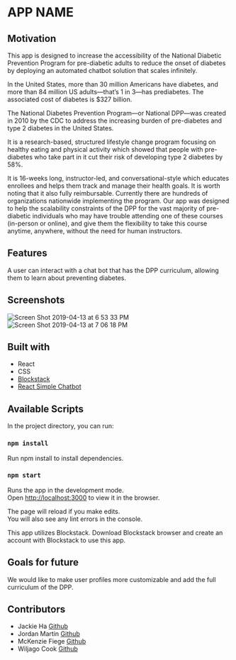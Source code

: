 # APP NAME

## Motivation
This app is designed to increase the accessibility of the National Diabetic Prevention Program for pre-diabetic adults to reduce the onset of diabetes by deploying an automated chatbot solution that scales infinitely.

In the United States, more than 30 million Americans have diabetes, and more than 84 million US adults—that’s 1 in 3—has prediabetes. The associated cost of diabetes is $327 billion. 

The National Diabetes Prevention Program—or National DPP—was created in 2010 by the CDC to address the increasing burden of pre-diabetes and type 2 diabetes in the United States.

It is a research-based, structured lifestyle change program focusing on healthy eating and physical activity which showed that people with pre-diabetes who take part in it cut their risk of developing type 2 diabetes by 58%.

It is 16-weeks long, instructor-led, and conversational-style which educates enrollees and helps them track and manage their health goals. It is worth noting that it also fully reimbursable. Currently there are hundreds of organizations nationwide implementing the program. Our app was designed to help the scalability constraints of the DPP for the vast majority of pre-diabetic individuals who may have trouble attending one of these courses (in-person or online), and give them the flexibility to take this course anytime, anywhere, without the need for human instructors. 

## Features
A user can interact with a chat bot that has the DPP curriculum, allowing them to learn about preventing diabetes.

## Screenshots
![Screen Shot 2019-04-13 at 6 53 33 PM](https://user-images.githubusercontent.com/42298251/56086113-c85b4d00-5e1d-11e9-9931-de10d40c7936.png)
![Screen Shot 2019-04-13 at 7 06 18 PM](https://user-images.githubusercontent.com/42298251/56086179-44a26000-5e1f-11e9-8522-8273eb3b709b.png)

## Built with

- React
- CSS
- [Blockstack](https://blockstack.org/)
- [React Simple Chatbot](https://www.npmjs.com/package/react-simple-chatbot)

## Available Scripts

In the project directory, you can run:

### `npm install`
Run npm install to install dependencies. 

### `npm start`

Runs the app in the development mode.<br>
Open [http://localhost:3000](http://localhost:3000) to view it in the browser.

The page will reload if you make edits.<br>
You will also see any lint errors in the console.

This app utilizes Blockstack. Download Blockstack browser and create an account with Blockstack to use this app.

## Goals for future
We would like to make user profiles more customizable and add the full curriculum of the DPP. 

## Contributors 
- Jackie Ha [Github](https://github.com/jkhaha)
- Jordan Martin [Github](https://github.com/jordanmmartin)
- McKenzie Fiege [Github](https://github.com/mckenziefiege)
- Wiljago Cook [Github](https://github.com/reduviidae)

